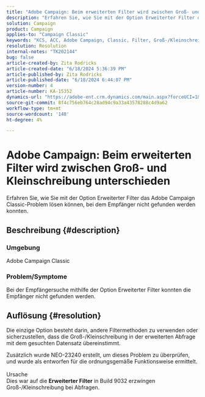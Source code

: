 ```yaml
---
title: "Adobe Campaign: Beim erweiterten Filter wird zwischen Groß- und Kleinschreibung unterschieden"
description: "Erfahren Sie, wie Sie mit der Option Erweiterter Filter das Adobe Campaign Classic-Problem lösen können, bei dem Empfänger nicht gefunden werden konnten."
solution: Campaign
product: Campaign
applies-to: "Campaign Classic"
keywords: "KCS, ACC, Adobe Campaign, Classic, Filter, Groß-/Kleinschreibung berücksichtigen, Groß-/Kleinschreibung, NEO-23240"
resolution: Resolution
internal-notes: "TK202144"
bug: false
article-created-by: Zita Rodricks
article-created-date: "6/18/2024 5:36:39 PM"
article-published-by: Zita Rodricks
article-published-date: "6/18/2024 6:44:07 PM"
version-number: 4
article-number: KA-15352
dynamics-url: "https://adobe-ent.crm.dynamics.com/main.aspx?forceUCI=1&pagetype=entityrecord&etn=knowledgearticle&id=fa91134d-992d-ef11-840a-002248084fbb"
source-git-commit: 8f4c756eb764c28ad94c9a33a43578288c4d9a62
workflow-type: tm+mt
source-wordcount: '148'
ht-degree: 4%

---
```


# Adobe Campaign: Beim erweiterten Filter wird zwischen Groß- und Kleinschreibung unterschieden


Erfahren Sie, wie Sie mit der Option Erweiterter Filter das Adobe Campaign Classic-Problem lösen können, bei dem Empfänger nicht gefunden werden konnten.

## Beschreibung {#description}


### Umgebung

Adobe Campaign Classic

### Problem/Symptome

Bei der Empfängersuche mithilfe der Option Erweiterter Filter konnten die Empfänger nicht gefunden werden.


## Auflösung {#resolution}


Die einzige Option besteht darin, andere Filtermethoden zu verwenden oder sicherzustellen, dass die Groß-/Kleinschreibung in der erweiterten Abfrage mit dem gesuchten Datensatz übereinstimmt.

Zusätzlich wurde NEO-23240 erstellt, um dieses Problem zu überprüfen, und wurde als entworfen für die ordnungsgemäße Funktionsweise ermittelt.
<br><br>Ursache<br>Dies war auf die <b>Erweiterter Filter</b> in Build 9032 erzwingen Groß-/Kleinschreibung bei Abfragen.